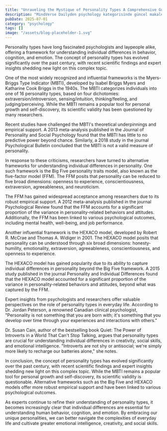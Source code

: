 ```yaml
---
title: "Unraveling the Mystique of Personality Types A Comprehensive Guide to Understanding Your Inner World"
description: "MindVerse Dailyden psychology kategorisinde güncel makale"
pubDate: 2025-07-01
category: "psychology"
tags: []
image: "/assets/blog-placeholder-1.svg"
---
```


Personality types have long fascinated psychologists and laypeople alike, offering a framework for understanding individual differences in behavior, cognition, and emotion. The concept of personality types has evolved significantly over the past century, with recent scientific findings and expert insights shedding new light on this complex topic.

One of the most widely recognized and influential frameworks is the Myers-Briggs Type Indicator (MBTI), developed by Isabel Briggs Myers and Katharine Cook Briggs in the 1940s. The MBTI categorizes individuals into one of 16 personality types, based on four dichotomies: extraversion/introversion, sensing/intuition, thinking/feeling, and judging/perceiving. While the MBTI remains a popular tool for personal growth and self-discovery, its scientific validity has been questioned by many researchers.

Recent studies have challenged the MBTI's theoretical underpinnings and empirical support. A 2013 meta-analysis published in the Journal of Personality and Social Psychology found that the MBTI has little to no predictive power beyond chance. Similarly, a 2018 study in the journal Psychological Bulletin concluded that the MBTI is not a valid measure of personality.

In response to these criticisms, researchers have turned to alternative frameworks for understanding individual differences in personality. One such framework is the Big Five personality traits model, also known as the five-factor model (FFM). The FFM posits that personality can be reduced to five broad dimensions: openness to experience, conscientiousness, extraversion, agreeableness, and neuroticism.

The FFM has gained widespread acceptance among researchers due to its robust empirical support. A 2012 meta-analysis published in the journal Psychological Review found that the FFM accounts for a significant proportion of the variance in personality-related behaviors and attitudes. Additionally, the FFM has been linked to various psychological outcomes, including mental health, well-being, and job performance.

Another influential framework is the HEXACO model, developed by Robert R. McCrae and Thomas A. Widiger in 2001. The HEXACO model posits that personality can be understood through six broad dimensions: honesty-humility, emotionality, extraversion, agreeableness, conscientiousness, and openness to experience.

The HEXACO model has gained popularity due to its ability to capture individual differences in personality beyond the Big Five framework. A 2015 study published in the journal Personality and Individual Differences found that the HEXACO model accounted for a significant proportion of the variance in personality-related behaviors and attitudes, beyond what was captured by the FFM.

Expert insights from psychologists and researchers offer valuable perspectives on the role of personality types in everyday life. According to Dr. Jordan Peterson, a renowned Canadian clinical psychologist, "Personality is not something that you are born with; it's something that you develop over time through your experiences and interactions with others."

Dr. Susan Cain, author of the bestselling book Quiet: The Power of Introverts in a World That Can't Stop Talking, argues that personality types are crucial for understanding individual differences in creativity, social skills, and emotional intelligence. "Introverts are not shy or antisocial; we're simply more likely to recharge our batteries alone," she notes.

In conclusion, the concept of personality types has evolved significantly over the past century, with recent scientific findings and expert insights shedding new light on this complex topic. While the MBTI remains a popular tool for personal growth and self-discovery, its scientific validity is questionable. Alternative frameworks such as the Big Five and HEXACO models offer more robust empirical support and have been linked to various psychological outcomes.

As experts continue to refine their understanding of personality types, it becomes increasingly clear that individual differences are essential for understanding human behavior, cognition, and emotion. By embracing our unique personalities, we can better navigate the complexities of everyday life and cultivate greater emotional intelligence, creativity, and social skills.